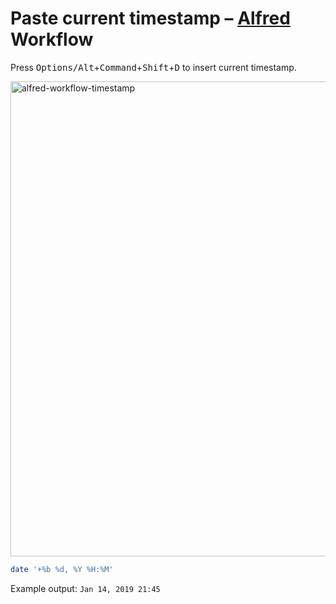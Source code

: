# Paste current timestamp – [Alfred](https://www.alfredapp.com) Workflow

Press <kbd>Options/Alt</kbd>+<kbd>Command</kbd>+<kbd>Shift</kbd>+<kbd>D</kbd> to insert current timestamp.

<img width="760" alt="alfred-workflow-timestamp" src="https://user-images.githubusercontent.com/3620471/51155463-9732a700-1845-11e9-936f-8e06d42b2b81.png">

```bash
date '+%b %d, %Y %H:%M'
```

Example output: `Jan 14, 2019 21:45`

